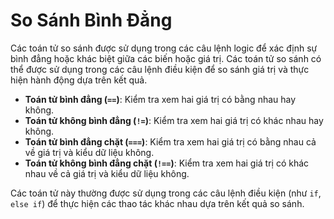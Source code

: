 # So Sánh Bình Đẳng

Các toán tử so sánh được sử dụng trong các câu lệnh logic để xác định sự bình đẳng hoặc khác biệt giữa các biến hoặc giá trị. Các toán tử so sánh có thể được sử dụng trong các câu lệnh điều kiện để so sánh giá trị và thực hiện hành động dựa trên kết quả.

- **Toán tử bình đẳng (`==`)**: Kiểm tra xem hai giá trị có bằng nhau hay không. 
- **Toán tử không bình đẳng (`!=`)**: Kiểm tra xem hai giá trị có khác nhau hay không. 
- **Toán tử bình đẳng chặt (`===`)**: Kiểm tra xem hai giá trị có bằng nhau cả về giá trị và kiểu dữ liệu không. 
- **Toán tử không bình đẳng chặt (`!==`)**: Kiểm tra xem hai giá trị có khác nhau về cả giá trị và kiểu dữ liệu không.

Các toán tử này thường được sử dụng trong các câu lệnh điều kiện (như `if`, `else if`) để thực hiện các thao tác khác nhau dựa trên kết quả so sánh.